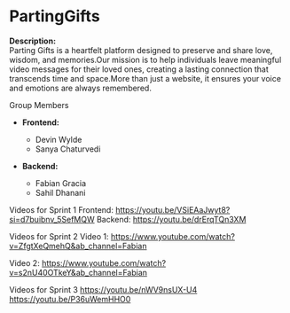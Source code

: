 # PartingGifts

**Description:**  
Parting Gifts is a heartfelt platform designed to preserve and share love, wisdom, and memories.Our mission is to help individuals leave meaningful video messages for their loved ones, creating a lasting connection that transcends time and space.More than just a website, it ensures your voice and emotions are always remembered.  


Group Members  

- **Frontend:**  
  - Devin Wylde  
  - Sanya Chaturvedi  

- **Backend:**  
  - Fabian Gracia  
  - Sahil Dhanani  

Videos for Sprint 1
Frontend:  https://youtu.be/VSiEAaJwyt8?si=d7buibnv_5SefMQW
Backend:  https://youtu.be/drErqTQn3XM

Videos for Sprint 2
Video 1: 
https://www.youtube.com/watch?v=ZfgtXeQmehQ&ab_channel=Fabian

Video 2:
https://www.youtube.com/watch?v=s2nU40OTkeY&ab_channel=Fabian

Videos for Sprint 3
https://youtu.be/nWV9nsUX-U4
https://youtu.be/P36uWemHHO0